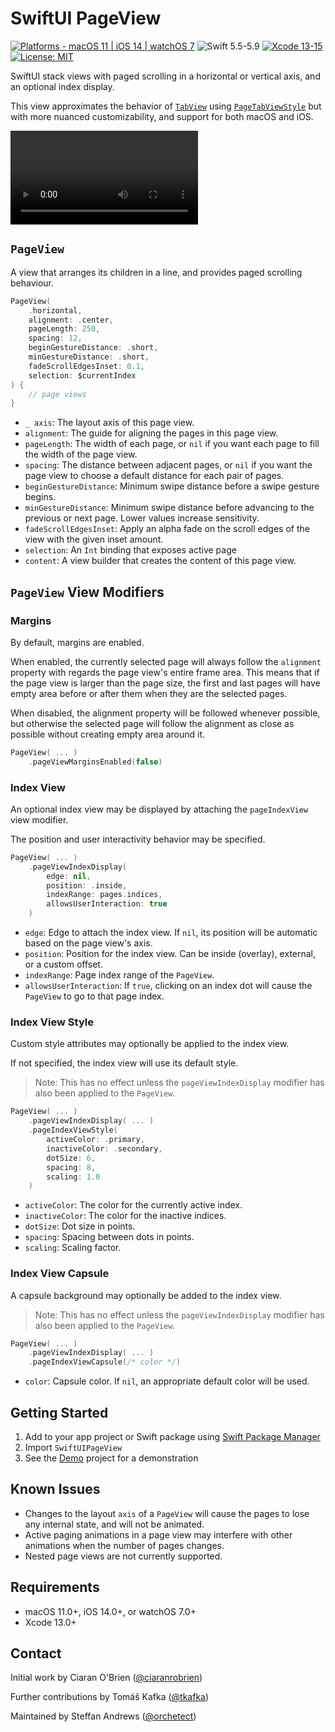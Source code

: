 # SwiftUI PageView

[![Platforms - macOS 11 | iOS 14 | watchOS 7](https://img.shields.io/badge/Platforms-macOS%2011%20|%20iOS%2014%20|%20watchOS%207%20-lightgrey.svg?style=flat)](https://developer.apple.com/swift) ![Swift 5.5-5.9](https://img.shields.io/badge/Swift-5.5–5.9-orange.svg?style=flat) [![Xcode 13-15](https://img.shields.io/badge/Xcode-13–15-blue.svg?style=flat)](https://developer.apple.com/swift) [![License: MIT](http://img.shields.io/badge/License-MIT-lightgrey.svg?style=flat)](https://github.com/orchetect/SwiftUIPageView/blob/main/LICENSE)

SwiftUI stack views with paged scrolling in a horizontal or vertical axis, and an optional index display.

This view approximates the behavior of [`TabView`](https://developer.apple.com/documentation/swiftui/tabview) using [`PageTabViewStyle`](https://developer.apple.com/documentation/swiftui/pagetabviewstyle) but with more nuanced customizability, and support for both macOS and iOS.

![Demo](./Resources/Demo.mp4)

## `PageView`

A view that arranges its children in a line, and provides paged scrolling behaviour.

```swift
PageView(
    .horizontal,
    alignment: .center,
    pageLength: 250,
    spacing: 12,
    beginGestureDistance: .short,
    minGestureDistance: .short,
    fadeScrollEdgesInset: 0.1,
    selection: $currentIndex
) {
    // page views
}
```

- `_ axis`: The layout axis of this page view.
- `alignment`: The guide for aligning the pages in this page view.
- `pageLength`: The width of each page, or `nil` if you want each page to fill the width of the page view.
- `spacing`: The distance between adjacent pages, or `nil` if you want the page view to choose a default distance for each pair of pages.
- `beginGestureDistance`: Minimum swipe distance before a swipe gesture begins.
- `minGestureDistance`: Minimum swipe distance before advancing to the previous or next page. Lower values increase sensitivity.
- `fadeScrollEdgesInset`: Apply an alpha fade on the scroll edges of the view with the given inset amount.
- `selection`: An `Int` binding that exposes active page
- `content`: A view builder that creates the content of this page view.

## `PageView` View Modifiers

### Margins

By default, margins are enabled.

When enabled, the currently selected page will always follow the `alignment` property with regards the page view's entire frame area. This means that if the page view is larger than the page size, the first and last pages will have empty area before or after them when they are the selected pages.

When disabled, the alignment property will be followed whenever possible, but otherwise the selected page will follow the alignment as close as possible without creating empty area around it.

```swift
PageView( ... )
    .pageViewMarginsEnabled(false)
```

### Index View

An optional index view may be displayed by attaching the `pageIndexView` view modifier.

The position and user interactivity behavior may be specified.

```swift
PageView( ... )
    .pageViewIndexDisplay(
        edge: nil,
        position: .inside,
        indexRange: pages.indices,
        allowsUserInteraction: true
	)
```

- `edge`: Edge to attach the index view. If `nil`, its position will be automatic based on the page view's axis.
- `position`: Position for the index view. Can be inside (overlay), external, or a custom offset.
- `indexRange`: Page index range of the ``PageView``.
- `allowsUserInteraction`: If `true`, clicking on an index dot will cause the ``PageView`` to go to that page index.

### Index View Style

Custom style attributes may optionally be applied to the index view.

If not specified, the index view will use its default style.

> Note: This has no effect unless the `pageViewIndexDisplay` modifier has also been applied to the `PageView`.

```swift
PageView( ... )
    .pageViewIndexDisplay( ... )
    .pageIndexViewStyle(
        activeColor: .primary,
        inactiveColor: .secondary,
        dotSize: 6,
        spacing: 8,
        scaling: 1.0
    )
```

- `activeColor`: The color for the currently active index.
- `inactiveColor`: The color for the inactive indices.
- `dotSize`: Dot size in points.
- `spacing`: Spacing between dots in points.
- `scaling`: Scaling factor.

### Index View Capsule

A capsule background may optionally be added to the index view.

> Note: This has no effect unless the `pageViewIndexDisplay` modifier has also been applied to the `PageView`.

```swift
PageView( ... )
    .pageViewIndexDisplay( ... )
    .pageIndexViewCapsule(/* color */)
```

- `color`: Capsule color. If `nil`, an appropriate default color will be used.

## Getting Started

1. Add to your app project or Swift package using [Swift Package Manager](https://developer.apple.com/documentation/xcode/adding_package_dependencies_to_your_app)
2. Import `SwiftUIPageView`
3. See the [Demo](Demo) project for a demonstration

## Known Issues

- Changes to the layout `axis` of a `PageView` will cause the pages to lose any internal state, and will not be animated.
- Active paging animations in a page view may interfere with other animations when the number of pages changes.
- Nested page views are not currently supported.

## Requirements

- macOS 11.0+, iOS 14.0+, or watchOS 7.0+
- Xcode 13.0+

## Contact

Initial work by Ciaran O'Brien ([@ciaranrobrien](http://github.com/ciaranrobrien))

Further contributions by Tomáš Kafka ([@tkafka](https://github.com/tkafka))

Maintained by Steffan Andrews ([@orchetect](https://github.com/orchetect))
